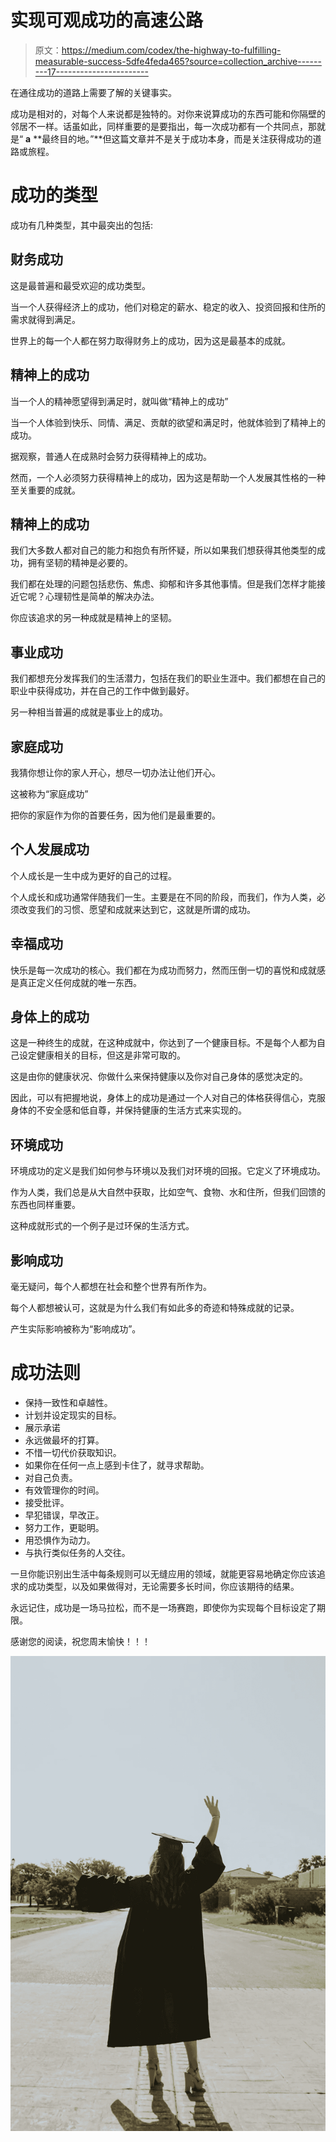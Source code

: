 # 实现可观成功的高速公路

> 原文：<https://medium.com/codex/the-highway-to-fulfilling-measurable-success-5dfe4feda465?source=collection_archive---------17----------------------->

在通往成功的道路上需要了解的关键事实。

成功是相对的，对每个人来说都是独特的。对你来说算成功的东西可能和你隔壁的邻居不一样。话虽如此，同样重要的是要指出，每一次成功都有一个共同点，那就是“ **a** **最终目的地。”**但这篇文章并不是关于成功本身，而是关注获得成功的道路或旅程。

# **成功的类型**

成功有几种类型，其中最突出的包括:

## **财务成功**

这是最普遍和最受欢迎的成功类型。

当一个人获得经济上的成功，他们对稳定的薪水、稳定的收入、投资回报和住所的需求就得到满足。

世界上的每一个人都在努力取得财务上的成功，因为这是最基本的成就。

## **精神上的成功**

当一个人的精神愿望得到满足时，就叫做“精神上的成功”

当一个人体验到快乐、同情、满足、贡献的欲望和满足时，他就体验到了精神上的成功。

据观察，普通人在成熟时会努力获得精神上的成功。

然而，一个人必须努力获得精神上的成功，因为这是帮助一个人发展其性格的一种至关重要的成就。

## **精神上的成功**

我们大多数人都对自己的能力和抱负有所怀疑，所以如果我们想获得其他类型的成功，拥有坚韧的精神是必要的。

我们都在处理的问题包括悲伤、焦虑、抑郁和许多其他事情。但是我们怎样才能接近它呢？心理韧性是简单的解决办法。

你应该追求的另一种成就是精神上的坚韧。

## **事业成功**

我们都想充分发挥我们的生活潜力，包括在我们的职业生涯中。我们都想在自己的职业中获得成功，并在自己的工作中做到最好。

另一种相当普遍的成就是事业上的成功。

## **家庭成功**

我猜你想让你的家人开心，想尽一切办法让他们开心。

这被称为“家庭成功”

把你的家庭作为你的首要任务，因为他们是最重要的。

## 个人发展成功

个人成长是一生中成为更好的自己的过程。

个人成长和成功通常伴随我们一生。主要是在不同的阶段，而我们，作为人类，必须改变我们的习惯、愿望和成就来达到它，这就是所谓的成功。

## **幸福成功**

快乐是每一次成功的核心。我们都在为成功而努力，然而压倒一切的喜悦和成就感是真正定义任何成就的唯一东西。

## **身体上的成功**

这是一种终生的成就，在这种成就中，你达到了一个健康目标。不是每个人都为自己设定健康相关的目标，但这是非常可取的。

这是由你的健康状况、你做什么来保持健康以及你对自己身体的感觉决定的。

因此，可以有把握地说，身体上的成功是通过一个人对自己的体格获得信心，克服身体的不安全感和低自尊，并保持健康的生活方式来实现的。

## 环境成功

环境成功的定义是我们如何参与环境以及我们对环境的回报。它定义了环境成功。

作为人类，我们总是从大自然中获取，比如空气、食物、水和住所，但我们回馈的东西也同样重要。

这种成就形式的一个例子是过环保的生活方式。

## 影响成功

毫无疑问，每个人都想在社会和整个世界有所作为。

每个人都想被认可，这就是为什么我们有如此多的奇迹和特殊成就的记录。

产生实际影响被称为“影响成功”。

# **成功法则**

*   保持一致性和卓越性。
*   计划并设定现实的目标。
*   展示承诺
*   永远做最坏的打算。
*   不惜一切代价获取知识。
*   如果你在任何一点上感到卡住了，就寻求帮助。
*   对自己负责。
*   有效管理你的时间。
*   接受批评。
*   早犯错误，早改正。
*   努力工作，更聪明。
*   用恐惧作为动力。
*   与执行类似任务的人交往。

一旦你能识别出生活中每条规则可以无缝应用的领域，就能更容易地确定你应该追求的成功类型，以及如果做得对，无论需要多长时间，你应该期待的结果。

永远记住，成功是一场马拉松，而不是一场赛跑，即使你为实现每个目标设定了期限。

感谢您的阅读，祝您周末愉快！！！

![](img/0a154c14a332bf7fcd98683abcb22b37.png)